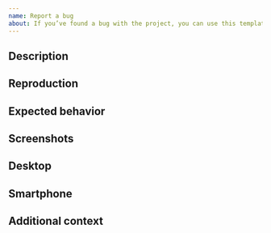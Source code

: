 ```yaml
---
name: Report a bug
about: If you’ve found a bug with the project, you can use this template to create an issue, otherwise use Discord.
---
```


## Description

<!-- A clear and concise description of what the bug is. -->

## Reproduction

<!--
Steps to reproduce the behavior:
1. Go to '...'
2. Click on '....'
3. Scroll down to '....'
4. See error
-->

## Expected behavior

<!-- A clear and concise description of what you expected to happen. -->

## Screenshots

<!-- If applicable, add screenshots to help explain your problem. -->

## Desktop

<!--
- OS: [e.g. iOS]
- Browser: [e.g. chrome, safari]
- Version: [e.g. 22]
-->

## Smartphone

<!--
- Device: [e.g. iPhone6]
- OS: [e.g. iOS8.1]
- Browser: [e.g. stock browser, safari]
- Version: [e.g. 22]
-->

## Additional context

<!-- Add any other context about the problem here. -->
